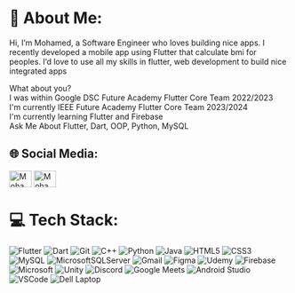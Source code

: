 # 💫 About Me:
Hi, I’m Mohamed, a Software Engineer who loves building nice apps. I recently developed a mobile app using Flutter that calculate bmi for peoples. I’d love to use all my skills in flutter, web development to build nice integrated apps

What about you?
<br>
I was within Google DSC Future Academy Flutter Core Team 2022/2023
<br>
I'm currently IEEE Future Academy Flutter Core Team 2023/2024
<br>
I'm currently learning Flutter and Firebase
<br>
Ask Me About Flutter, Dart, OOP, Python, MySQL


## 🌐 Social Media:
<a href="https://fb.com/profile.php?id=100009471490686" target="blank"><img align="center" src="https://raw.githubusercontent.com/rahuldkjain/github-profile-readme-generator/master/src/images/icons/Social/facebook.svg" alt="Mohamed Ahmed" height="30" width="40" /></a> <a href="https://linkedin.com/in/mohamed-ahmed-17054a1ab/" target="blank"><img align="center" src="https://raw.githubusercontent.com/rahuldkjain/github-profile-readme-generator/master/src/images/icons/Social/linked-in-alt.svg" alt="Mohamed Ahmed" height="30" width="40" /></a>
<br/>
# 💻 Tech Stack:
![Flutter](https://img.shields.io/badge/Flutter-02569B?style=for-the-badge&logo=flutter&logoColor=white) ![Dart](https://img.shields.io/badge/Dart-0175C2?style=for-the-badge&logo=dart&logoColor=white) ![Git](https://img.shields.io/badge/GIT-E44C30?style=for-the-badge&logo=git&logoColor=white) ![C++](https://img.shields.io/badge/c++-%2300599C.svg?style=for-the-badge&logo=c%2B%2B&logoColor=white) ![Python](https://img.shields.io/badge/python-3670A0?style=for-the-badge&logo=python&logoColor=ffdd54) ![Java](https://img.shields.io/badge/java-%23ED8B00.svg?style=for-the-badge&logo=java&logoColor=white) ![HTML5](https://img.shields.io/badge/html5-%23E34F26.svg?style=for-the-badge&logo=html5&logoColor=white) ![CSS3](https://img.shields.io/badge/css3-%231572B6.svg?style=for-the-badge&logo=css3&logoColor=white) ![MySQL](https://img.shields.io/badge/mysql-%2300f.svg?style=for-the-badge&logo=mysql&logoColor=white) ![MicrosoftSQLServer](https://img.shields.io/badge/Microsoft%20SQL%20Sever-CC2927?style=for-the-badge&logo=microsoft%20sql%20server&logoColor=white) ![Gmail](https://img.shields.io/badge/Gmail-D14836?style=for-the-badge&logo=gmail&logoColor=white) ![Figma](https://img.shields.io/badge/Figma-F24E1E?style=for-the-badge&logo=figma&logoColor=white) ![Udemy](https://img.shields.io/badge/Udemy-EC5252?style=for-the-badge&logo=Udemy&logoColor=white) ![Firebase](	https://img.shields.io/badge/firebase-ffca28?style=for-the-badge&logo=firebase&logoColor=black) ![Microsoft](https://img.shields.io/badge/Microsoft-666666?style=for-the-badge&logo=microsoft&logoColor=white) ![Unity](https://img.shields.io/badge/Unity-100000?style=for-the-badge&logo=unity&logoColor=white) ![Discord](https://img.shields.io/badge/Discord-5865F2?style=for-the-badge&logo=discord&logoColor=white) ![Google Meets](	https://img.shields.io/badge/Google%20Meet-00897B?style=for-the-badge&logo=google-meet&logoColor=white) ![Android Studio](https://img.shields.io/badge/Android_Studio-3DDC84?style=for-the-badge&logo=android-studio&logoColor=white) ![VSCode](https://img.shields.io/badge/VSCode-0078D4?style=for-the-badge&logo=visual%20studio%20code&logoColor=white) ![Dell Laptop](https://img.shields.io/badge/dell%20laptop-007DB8?style=for-the-badge&logo=dell&logoColor=white)
  <br />
  <br />
</div>
